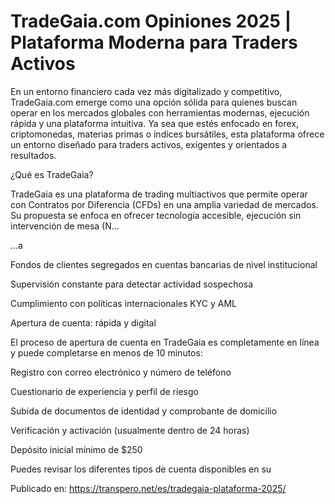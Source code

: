 # TradeGaia.com Opiniones 2025 | Plataforma Moderna para Traders Activos

En un entorno financiero cada vez más digitalizado y competitivo, TradeGaia.com emerge como una opción sólida para quienes buscan operar en los mercados globales con herramientas modernas, ejecución rápida y una plataforma intuitiva. Ya sea que estés enfocado en forex, criptomonedas, materias primas o índices bursátiles, esta plataforma ofrece un entorno diseñado para traders activos, exigentes y orientados a resultados.



¿Qué es TradeGaia?



TradeGaia es una plataforma de trading multiactivos que permite operar con Contratos por Diferencia (CFDs) en una amplia variedad de mercados. Su propuesta se enfoca en ofrecer tecnología accesible, ejecución sin intervención de mesa (N...

...a



Fondos de clientes segregados en cuentas bancarias de nivel institucional



Supervisión constante para detectar actividad sospechosa



Cumplimiento con políticas internacionales KYC y AML




Apertura de cuenta: rápida y digital



El proceso de apertura de cuenta en TradeGaia es completamente en línea y puede completarse en menos de 10 minutos:




Registro con correo electrónico y número de teléfono



Cuestionario de experiencia y perfil de riesgo



Subida de documentos de identidad y comprobante de domicilio



Verificación y activación (usualmente dentro de 24 horas)



Depósito inicial mínimo de $250




Puedes revisar los diferentes tipos de cuenta disponibles en su

Publicado en: https://transpero.net/es/tradegaia-plataforma-2025/